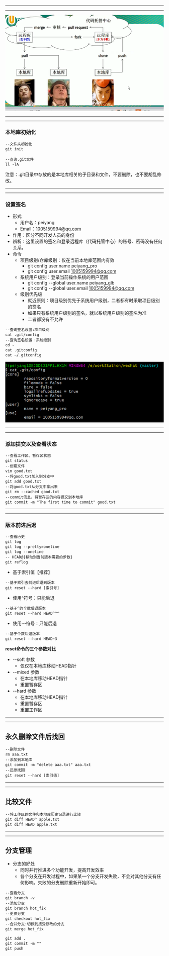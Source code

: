 ---------

---------

![image-20210713182951298](https://raw.githubusercontent.com/DataDevLPY/TyporaPicStore/main/Picture202111220000834.png?token=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)

------

-------

### 本地库初始化

```
--文件夹初始化
git init

--查询.git文件
ll -lA
```



注意：.git目录中存放的是本地库相关的子目录和文件，不要删除，也不要胡乱修改。

----------

------

### 设置签名

* 形式
  * 用户名：peiyang
  * Email：1005159994@qq.com
* 作用：区分不同开发人员的身份
* 辨析：这里设置的签名和登录远程库（代码托管中心）的账号、密码没有任何关系。
* 命令
  * 项目级别/仓库级别：仅在当前本地库范围内有效
    * git config user.name peiyang_pro
    * git config user.email 1005159994@qq.com
  * 系统用户级别：登录当前操作系统的用户范围
    * git config --global user.name peiyang_glb
    * git config --global user.email 1005159994@qq.com
  * 级别优先级
    * 就近原则：项目级别优先于系统用户级别，二者都有时采取项目级别的签名
    * 如果只有系统用户级别的签名，就以系统用户级别的签名为准
    * 二者都没有不允许



```
--查询签名设置:项目级别
cat .git/config
--查询签名设置：系统级别
cd ~
cat .gitconfig
cat ~/.gitconfig
```

![image-20210713183020915](https://raw.githubusercontent.com/DataDevLPY/TyporaPicStore/main/Picture202111220000426.png?token=AWS37JPIZMXBLRLIZOU5BIDBTJWUS)

--------

--------------

### 添加提交以及查看状态

```
--查看工作区、暂存区状态
git status
--创建文件
vim good.txt
--将good.txt加入到分支中
git add good.txt
--将good.txt从分支中拿出来
git rm --cached good.txt
--commit信息，将暂存区的内容提交到本地库
git commit -m "The first time to commit" good.txt
```



-------

---------

### 版本前进后退

```
--查看历史
git log
git log --pretty=oneline
git log --oneline
-- HEAD@{移动到当前版本需要的步数}
git reflog
```

* 基于索引值【推荐】

```
--基于索引去前进后退到版本
git reset --hard [索引号]
```

* 使用^符号：只能后退

```
--基于^的个数后退版本
git reset --hard HEAD^^^
```

* 使用～符号：只能后退

```
--基于个数后退版本
git reset --hard HEAD~3
```



**reset命令的三个参数对比**

* --soft 参数 
  * 仅仅在本地库移动HEAD指针
* --mixed 参数
  * 在本地库移动HEAD指针
  * 重置暂存区
* --hard 参数
  * 在本地库移动HEAD指针
  * 重置暂存区
  * 重置工作区

-----------

--------------

## 永久删除文件后找回

```
--删除文件
rm aaa.txt
--添加到本地库
git commit -m "delete aaa.txt" aaa.txt
--还原找回
git reset --hard [索引值]
```



------

----------

## 比较文件

```
--将工作区的文件和本地库历史记录进行比较
git diff HEAD^ apple.txt
git diff HEAD apple.txt
```



-------

-------

## 分支管理

* 分支的好处
  * 同时并行推进多个功能开发，提高开发效率
  * 各个分支在开发过程中，如果某一个分支开发失败，不会对其他分支有任何影响。失败的分支删除重新开始即可。

```
--查看分支
git branch -v
--添加分支
git branch hot_fix
--更换分支
git checkout hot_fix
--合并分支:切换到接受修改的分支
git merge hot_fix
```



```
git add .
git commit -m ""
git push
```

